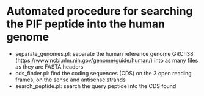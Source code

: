 # Automated procedure for searching the PIF peptide into the human genome

- separate_genomes.pl: separate the human reference genome GRCh38 (https://www.ncbi.nlm.nih.gov/genome/guide/human/) into as many files as they are FASTA headers
- cds_finder.pl: find the coding sequences (CDS) on the 3 open reading frames, on the sense and antisense strands
- search_peptide.pl: search the query peptide into the CDS found
